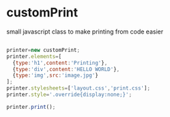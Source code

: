# customPrint
small javascript class to make printing from code easier

`````js

printer=new customPrint;
printer.elements=[
  {type:'h1',content:'Printing'},
  {type:'div',content:'HELLO WORLD'},
  {type:'img',src:'image.jpg'}
];
printer.stylesheets=['layout.css','print.css'];
printer.style='.override{display:none;}';

printer.print();

`````
